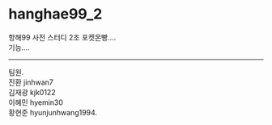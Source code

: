 # hanghae99_2
항해99 사전 스터디 2조
포켓몬빵....  
기능....  

---

팀원.  
진환 jinhwan7  
김재광 kjk0122  
이혜민 hyemin30  
황현준 hyunjunhwang1994.  
